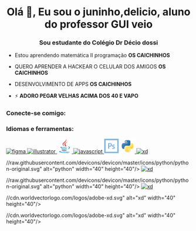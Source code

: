 <h1 align="center">Olá 👋, Eu sou o juninho,delicio, aluno do professor GUI veio</h1>
<h3 align="center">Sou estudante do Colégio Dr Décio dossi</h3>

- Estou aprendendo matemática II programação **OS CAICHINHOS**

- QUERO APRENDER A HACKEAR O CELULAR DOS AMIGOS **OS CAICHINHOS**

- DESENVOLVIMENTO DE APPS **OS CAICHINHOS**

- ⚡ **ADORO PEGAR VELHAS ACIMA DOS 40 E VAPO**

<h3 align ="left">Conecte-se comigo:</h3>
<p align="left">
</p>

<h3 align="left">Idiomas e ferramentas:</h3>
<p align="left"> <a href="https://www.figma.com/" target="_blank" rel="noreferrer"> <img src="https://www.vectorlogo.zone/ logos/figma/figma-icon.svg" alt="figma" width="40" height="40"/> </a> <a href="https://www.adobe.com/in/products/ illustrator.html" target="_blank" rel="noreferrer"> <img src="https://www.vectorlogo.zone/logos/adobe_illustrator/adobe_illustrator-icon.svg" alt="illustrator" width="40" height="40"/> </a> <a href="https://www.java.com" target="_blank" rel="noreferrer"> <img src="https://raw.githubusercontent.com/devicons/devicon/master/icons/java/java-original.svg" alt="java" width="40" height="40"/> </a> <a href="https://developer. mozilla.org/en-US/docs/Web/JavaScript" target="_blank" rel="noreferrer"> <img src="https://raw.githubusercontent.com/devicons/devicon/master/icons/javascript/ javascript-original.svg" alt="javascript" width="40" height="40"/> </a> <a href="https://www.photoshop.com/en" target="_blank" rel ="noreferrer"> <img src="https://raw.githubusercontent.com/devicons/devicon/master/icons/photoshop/photoshop-line.svg" alt="photoshop" width="40" height="40 "/></a> <a href="https://www.python.org" target="_blank" rel="noreferrer"> <img src="https://raw.githubusercontent.com/devicons/devicon/master /icons/python/python-original.svg" alt="python" width="40" height="40"/> </a> <a href="https://www.adobe.com/products/xd .html" target="_blank" rel="noreferrer"> <img src="https://cdn.worldvectorlogo.com/logos/adobe-xd.svg" alt="xd" width="40" height=" 40"/> </a> </p>//raw.githubusercontent.com/devicons/devicon/master/icons/python/python-original.svg" alt="python" width="40" height="40"/> </a> <a href=" https://www.adobe.com/products/xd.html" target="_blank" rel="noreferrer"> <img src="https://cdn.worldvectorlogo.com/logos/adobe-xd.svg" alt="xd" width="40" height="40"/> </a> </p>//raw.githubusercontent.com/devicons/devicon/master/icons/python/python-original.svg" alt="python" width="40" height="40"/> </a> <a href=" https://www.adobe.com/products/xd.html" target="_blank" rel="noreferrer"> <img src="https://cdn.worldvectorlogo.com/logos/adobe-xd.svg" alt="xd" width="40" height="40"/> </a> </p>//cdn.worldvectorlogo.com/logos/adobe-xd.svg" alt="xd" width="40" height="40"/> </a> </p>//cdn.worldvectorlogo.com/logos/adobe-xd.svg" alt="xd" width="40" height="40"/> </a> </p>
